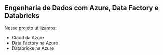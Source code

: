 ## Engenharia de Dados com Azure, Data Factory e Databricks

Nesse projeto utilizamos:
  - Cloud da Azure
  - Data Factory na Azure
  - Databricks na Azure